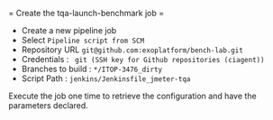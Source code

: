 = Create the tqa-launch-benchmark job =

* Create a new pipeline job
* Select ``Pipeline script from SCM``
* Repository URL ``git@github.com:exoplatform/bench-lab.git``
* Credentials : `` git (SSH key for Github repositories (ciagent))``
* Branches to build : ``*/ITOP-3476_dirty``
* Script Path : ``jenkins/Jenkinsfile_jmeter-tqa``

Execute the job one time to retrieve the configuration and have the parameters declared.

